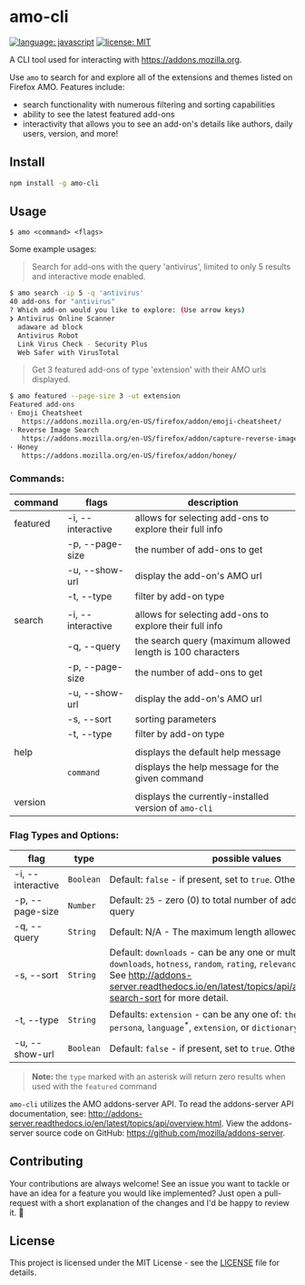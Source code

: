 # amo-cli

[![language: javascript](https://img.shields.io/badge/language-javascript-yellow.svg)](https://github.com/topics/javascript) [![license: MIT](https://img.shields.io/badge/license-MIT-2a2829.svg)](https://github.com/cedricium/rust-playground/blob/master/LICENSE.md)

A CLI tool used for interacting with https://addons.mozilla.org.

Use `amo` to search for and explore all of the extensions and themes listed on Firefox AMO. Features include:

 - search functionality with numerous filtering and sorting capabilities
 - ability to see the latest featured add-ons
 - interactivity that allows you to see an add-on's details like authors, daily users, version, and more!

## Install

```sh
npm install -g amo-cli
```

## Usage

```
$ amo <command> <flags>
```

Some example usages:

> Search for add-ons with the query 'antivirus', limited to only 5 results and interactive mode enabled.
```sh
$ amo search -ip 5 -q 'antivirus'
40 add-ons for "antivirus"
? Which add-on would you like to explore: (Use arrow keys)
❯ Antivirus Online Scanner
  adaware ad block
  Antivirus Robot
  Link Virus Check - Security Plus
  Web Safer with VirusTotal
```

> Get 3 featured add-ons of type 'extension' with their AMO urls displayed.
```sh
$ amo featured --page-size 3 -ut extension
Featured add-ons
· Emoji Cheatsheet
   https://addons.mozilla.org/en-US/firefox/addon/emoji-cheatsheet/
· Reverse Image Search
   https://addons.mozilla.org/en-US/firefox/addon/capture-reverse-image-search/
· Honey
   https://addons.mozilla.org/en-US/firefox/addon/honey/
```

### Commands:

| command  | flags             | description |
| ---      | ---               | ---         |
| featured | -i, --interactive | allows for selecting add-ons to explore their full info |
|          | -p, --page-size   | the number of add-ons to get |
|          | -u, --show-url    | display the add-on's AMO url |
|          | -t, --type        | filter by add-on type  |
|                                            |
| search   | -i, --interactive | allows for selecting add-ons to explore their full info |
|          | -q, --query       | the search query (maximum allowed length is 100 characters |
|          | -p, --page-size   | the number of add-ons to get |
|          | -u, --show-url    | display the add-on's AMO url |
|          | -s, --sort        | sorting parameters |
|          | -t, --type        | filter by add-on type |
|                                            |
| help     |                   | displays the default help message |
|          | `command`         | displays the help message for the given command |
|                                            |
| version  |                   | displays the currently-installed version of `amo-cli` |

### Flag Types and Options:

| flag               | type       | possible values |
| ---                | ---        | ---             |
| -i, --interactive  | `Boolean`  | Default: `false` - if present, set to `true`. Otherwise, is false |
| -p, --page-size    | `Number`   | Default: `25` - zero (0) to total number of add-ons for given query |
| -q, --query        | `String`   | Default: N/A - The maximum length allowed is 100 characters. |
| -s, --sort         | `String`   | Default: `downloads` - can be any one or multiple of: `created`, `downloads`, `hotness`, `random`, `rating`, `relevance`, `updated`, or `users`. See http://addons-server.readthedocs.io/en/latest/topics/api/addons.html#addon-search-sort for more detail. |
| -t, --type         | `String`   | Defaults: `extension` - can be any one of: `theme`<sup>\*</sup>, `search`<sup>\*</sup>, `persona`, `language`<sup>\*</sup>, `extension`, or `dictionary`<sup>\*</sup> |
| -u, --show-url     | `Boolean`  | Default: `false` - if present, set to `true`. Otherwise, is false |

> **Note:** the `type` marked with an asterisk will return zero results when used with the `featured` command

`amo-cli` utilizes the AMO addons-server API. To read the addons-server API documentation, see: http://addons-server.readthedocs.io/en/latest/topics/api/overview.html. View the addons-server source code on GitHub: https://github.com/mozilla/addons-server.

## Contributing

Your contributions are always welcome! See an issue you want to tackle or have an idea for a feature you would like implemented? Just open a pull-request with a short explanation of the changes and I'd be happy to review it. :tada:

## License

This project is licensed under the MIT License - see the [LICENSE](LICENSE.md) file for details.
